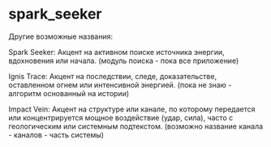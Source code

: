 # spark_seeker

Другие возможные названия:

Spark Seeker: Акцент на активном поиске источника энергии, вдохновения или начала.
(модуль поиска - пока все приложение)

Ignis Trace: Акцент на последствии, следе, доказательстве, оставленном огнем или интенсивной энергией.
(пока не знаю - алгоритм основанный на истории)

Impact Vein: Акцент на структуре или канале, по которому передается или концентрируется мощное воздействие (удар, сила), часто с геологическим или системным подтекстом.
(возможно название канала - каналов - часть системы)
